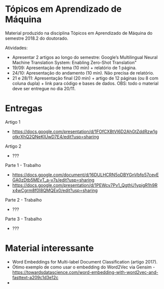 # Tópicos em Aprendizado de Máquina

Material produzido na disciplina Tópicos em Aprendizado de Máquina do semestre 2018.2 do doutorado.

Atividades:
- Apresentar 2 artigos ao longo do semestre: Google’s Multilingual Neural Machine Translation System: Enabling Zero-Shot Translation"
- 19/09: Apresentação de tema (10 min) + relatório de 1 página.
- 24/10: Apresentação do andamento (10 min). Não precisa de relatório.
- 21 e 28/11: Apresentação final (20 min) + artigo de 12 páginas (ou 8 com coluna dupla) + link para código e bases de dados. OBS: todo o material deve ser entregue no dia 20/11.

# Entregas

Artigo 1
- https://docs.google.com/presentation/d/1FOfCXBtVI6D2AhGtZddRzw1gotkrXhQ2QNeKIUwD7E4/edit?usp=sharing

Artigo 2
- ???

Parte 1 - Trabalho
- https://docs.google.com/document/d/16DULHCRN5oDBYGnVbfp57cevEGA0zDtb5MEvT_a-v7s/edit?usp=sharing
- https://docs.google.com/presentation/d/1PEWcv7Pv1_QgthU1ypigR1h9Rx4wCgrm8f0I8QMQEx0/edit?usp=sharing

Parte 2 - Trabalho
- ???

Parte 3 - Trabalho
- ???

# Material interessante
- Word Embeddings for Multi-label Document Classification (artigo 2017).
- Ótimo exemplo de como usar o embedding do Word2Vec via Gensim - https://towardsdatascience.com/word-embedding-with-word2vec-and-fasttext-a209c1d3e12c
- 
